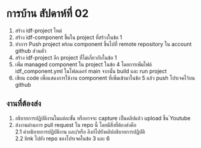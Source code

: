 # การบ้าน สัปดาห์ที่ 02

1. สร้าง idf-project ใหม่
2. สร้าง idf-component ขึ้นใน project ที่สร้างในข้อ 1
3. ทำการ Push project พร้อม component ขึ้นไปที่ remote repository ใน account github ส่วนตัว
4. สร้าง idf-project อีก project ที่ไม่เกี่ยวกับในข้อ 1
5. เพิ่ม managed component ใน project ในข้อ 4 โดยการเพิ่มไฟล์ idf_component.yml  ในโฟลเดอร์ main จากนั้น build และ run project
6. เขียน code เพื่อแสดงการใช้งาน component ที่เพิ่มเข้ามาในข้อ 5 แล้ว push โปรเจคไว้บน github

## งานที่ต้องส่ง
1. อธิบายการปฏิบัติงานในแต่ละขั้น หรืออาจจะ capture เป็นคลิปแล้ว upload ขึ้น ํYoutube 
2. ส่งงานผ่านการ pull request ใน repo นี้ โดยมีสิ่งที่ต้องส่งคือ  
2.1 คำอธิบายการปฏิบัติงาน และ/หรือ ลิงก์ไปยังคลิปอธิบายการปฏิบัติ  
2.2 link ไปยัง repo ของโปรเจคในข้อ 3 และ 6
